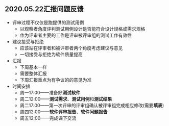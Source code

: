 ## 2020.05.22汇报问题反馈

- 评审过程不仅仅是跑提供的测试用例
  - 以观察者角度评判测试用例设计是否能符合设计规格或需求规格
  - 作为评审者主要的工作是评审被评审组的测试工作有效性
- 建议接受与拒绝
  - 应该站在评审者和被评审者两个角度考虑建议与意见
  - 一切接受与拒绝为软件质量提高
- 汇报
  - 下周基本一样
  - 需要整体汇报
  - 下周汇报重点为有争议的的意见为准
- 时间安排
  - 周一17:00——准备好**测试软件**
  - 周二12:00——**测试需求**、**测试用例**和**测试结果**
  - 周二17:00——第一次评审的评审组确认被评审组完成相应修改(需要**填表**)
  - 周四12:00——**软件评审报告**、**软件问题报告**
  - 周五12:00——完成课下交流